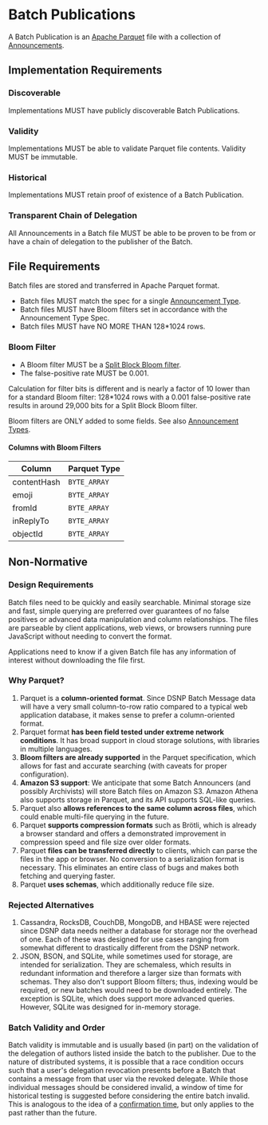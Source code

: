 # Batch Publications

A Batch Publication is an [Apache Parquet](https://github.com/apache/parquet-format) file with a collection of [Announcements](Announcements.md).

## Implementation Requirements

### Discoverable

Implementations MUST have publicly discoverable Batch Publications.

### Validity

Implementations MUST be able to validate Parquet file contents.
Validity MUST be immutable.

### Historical

Implementations MUST retain proof of existence of a Batch Publication.

### Transparent Chain of Delegation

All Announcements in a Batch file MUST be able to be proven to be from or have a chain of delegation to the publisher of the Batch.


## File Requirements

Batch files are stored and transferred in Apache Parquet format.

- Batch files MUST match the spec for a single [Announcement Type](Announcements.md).
- Batch files MUST have Bloom filters set in accordance with the Announcement Type Spec.
- Batch files MUST have NO MORE THAN 128*1024 rows.

### Bloom Filter

- A Bloom filter MUST be a [Split Block Bloom filter](https://github.com/apache/parquet-format/blob/apache-parquet-format-2.9.0/BloomFilter.md).
- The false-positive rate MUST be 0.001.

Calculation for filter bits is different and is nearly a factor of 10 lower than for a standard Bloom filter:
128*1024 rows with a 0.001 false-positive rate results in around 29,000 bits for a Split Block Bloom filter.

Bloom filters are ONLY added to some fields.
See also [Announcement Types](Announcements.md).

#### Columns with Bloom Filters

| Column | Parquet Type |
| ------ | ---- |
| contentHash | `BYTE_ARRAY` |
| emoji | `BYTE_ARRAY` |
| fromId | `BYTE_ARRAY` |
| inReplyTo | `BYTE_ARRAY` |
| objectId | `BYTE_ARRAY` |

## Non-Normative

### Design Requirements

Batch files need to be quickly and easily searchable.
Minimal storage size and fast, simple querying are preferred over guarantees of no false positives or advanced data manipulation and column relationships.
The files are parseable by client applications, web views, or browsers running pure JavaScript without needing to convert the format.

Applications need to know if a given Batch file has any information of interest without downloading the file first.

### Why Parquet?

1. Parquet is a **column-oriented format**. Since DSNP Batch Message data will have a very small column-to-row ratio compared to a typical web application database, it makes sense to prefer a column-oriented format.
1. Parquet format **has been field tested under extreme network conditions**. It has broad support in cloud storage solutions, with libraries in multiple languages.
1. **Bloom filters are already supported** in the Parquet specification, which allows for fast and accurate searching (with caveats for proper configuration).
1. **Amazon S3 support**: We anticipate that some Batch Announcers (and possibly Archivists) will store Batch files on Amazon S3. Amazon Athena also supports storage in Parquet, and its API supports SQL-like queries.
1. Parquet also **allows references to the same column across files**, which could enable multi-file querying in the future.
1. Parquet **supports compression formats** such as Brötli, which is already a browser standard and offers a demonstrated improvement in compression speed and file size over older formats.
1. Parquet **files can be transferred directly** to clients, which can parse the files in the app or browser. No conversion to a serialization format is necessary. This eliminates an entire class of bugs and makes both fetching and querying faster.
1. Parquet **uses schemas**, which additionally reduce file size.

### Rejected Alternatives

1. Cassandra, RocksDB, CouchDB, MongoDB, and HBASE were rejected since DSNP data needs neither a database for storage nor the overhead of one. Each of these was designed for use cases ranging from somewhat different to drastically different from the DSNP network.
1. JSON, BSON, and SQLite, while sometimes used for storage, are intended for serialization. They are schemaless, which results in redundant information and therefore a larger size than formats with schemas. They also don't support Bloom filters; thus, indexing would be required, or new batches would need to be downloaded entirely.  The exception is SQLite, which does support more advanced queries. However, SQLite was designed for in-memory storage.

### Batch Validity and Order

Batch validity is immutable and is usually based (in part) on the validation of the delegation of authors listed inside the batch to the publisher.
Due to the nature of distributed systems, it is possible that a race condition occurs such that a user's delegation revocation presents before a Batch that contains a message from that user via the revoked delegate.
While those individual messages should be considered invalid, a window of time for historical testing is suggested before considering the entire batch invalid.
This is analogous to the idea of a [confirmation time](https://en.bitcoin.it/wiki/Confirmation), but only applies to the past rather than the future.
